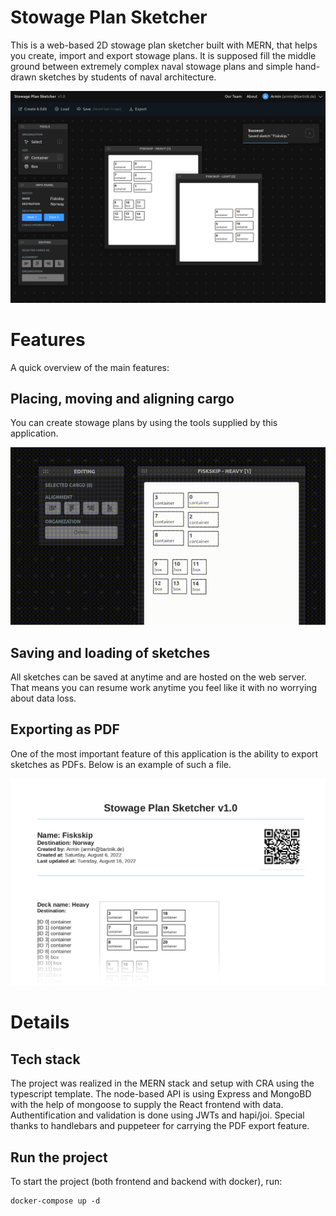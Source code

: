 # Stowage Plan Sketcher

This is a web-based 2D stowage plan sketcher built with MERN, that helps you create, import and export stowage plans. It is supposed fill the middle ground between extremely complex naval stowage plans and simple hand-drawn sketches by students of naval architecture.

![main application](/docs/images/application.png)

# Features
A quick overview of the main features:

## Placing, moving and aligning cargo
You can create stowage plans by using the tools supplied by this application.

![placing, moving, aligning of cargo](/docs/gif/create-and-align.gif)

## Saving and loading of sketches
All sketches can be saved at anytime and are hosted on the web server. That means you can resume work anytime you feel like it with no worrying about data loss.

## Exporting as PDF
One of the most important feature of this application is the ability to export sketches as PDFs. Below is an example of such a file.

![pdf excerpt](/docs/images/pdf-excerpt.png)

# Details
## Tech stack

The project was realized in the MERN stack and setup with CRA using the typescript template. The node-based API is using Express and MongoBD with the help of mongoose to supply the React frontend with data. Authentification and validation is done using JWTs and hapi/joi. Special thanks to handlebars and puppeteer for carrying the PDF export feature.

## Run the project

To start the project (both frontend and backend with docker), run:

```shell
docker-compose up -d
```

